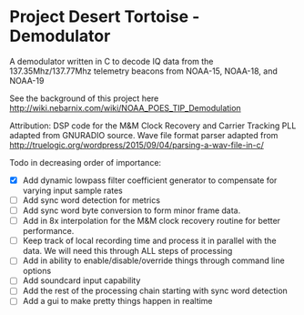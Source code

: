 # Project Desert Tortoise - Demodulator
A demodulator written in C to decode IQ data from the 137.35Mhz/137.77Mhz telemetry beacons from NOAA-15, NOAA-18, and NOAA-19

See the background of this project here
http://wiki.nebarnix.com/wiki/NOAA_POES_TIP_Demodulation

Attribution:
DSP code for the M&M Clock Recovery and Carrier Tracking PLL adapted from GNURADIO source.
Wave file format parser adapted from http://truelogic.org/wordpress/2015/09/04/parsing-a-wav-file-in-c/ 

Todo in decreasing order of importance:
- [X] Add dynamic lowpass filter coefficient generator to compensate for varying input sample rates
- [ ] Add sync word detection for metrics
- [ ] Add sync word byte conversion to form minor frame data. 
- [ ] Add in 8x interpolation for the M&M clock recovery routine for better performance. 
- [ ] Keep track of local recording time and process it in parallel with the data. We will need this through ALL steps of processing
- [ ] Add in ability to enable/disable/override things through command line options 
- [ ] Add soundcard input capability 
- [ ] Add the rest of the processing chain starting with sync word detection
- [ ] Add a gui to make pretty things happen in realtime
